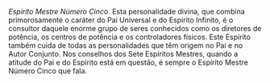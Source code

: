 ﻿<I>Espírito Mestre Número Cinco</I>. Esta personalidade divina, que combina primorosamente o caráter do Pai Universal e do Espírito Infinito, é o consultor daquele enorme grupo de seres conhecidos como os diretores de potência, os centros de potência e os controladores físicos. Este Espírito também cuida de todas as personalidades que têm origem no Pai e no Autor Conjunto. Nos conselhos dos Sete Espíritos Mestres, quando a atitude do Pai e do Espírito está em questão, é sempre o Espírito Mestre Número Cinco que fala.